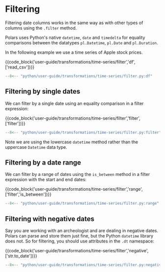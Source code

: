 # Filtering

Filtering date columns works in the same way as with other types of columns using the `.filter`
method.

Polars uses Python's native `datetime`, `date` and `timedelta` for equality comparisons between the
datatypes `pl.Datetime`, `pl.Date` and `pl.Duration`.

In the following example we use a time series of Apple stock prices.

{{code_block('user-guide/transformations/time-series/filter','df',['read_csv'])}}

```python exec="on" result="text" session="user-guide/transformations/ts/filter"
--8<-- "python/user-guide/transformations/time-series/filter.py:df"
```

## Filtering by single dates

We can filter by a single date using an equality comparison in a filter expression:

{{code_block('user-guide/transformations/time-series/filter','filter',['filter'])}}

```python exec="on" result="text" session="user-guide/transformations/ts/filter"
--8<-- "python/user-guide/transformations/time-series/filter.py:filter"
```

Note we are using the lowercase `datetime` method rather than the uppercase `Datetime` data type.

## Filtering by a date range

We can filter by a range of dates using the `is_between` method in a filter expression with the
start and end dates:

{{code_block('user-guide/transformations/time-series/filter','range',['filter','is_between'])}}

```python exec="on" result="text" session="user-guide/transformations/ts/filter"
--8<-- "python/user-guide/transformations/time-series/filter.py:range"
```

## Filtering with negative dates

Say you are working with an archeologist and are dealing in negative dates. Polars can parse and
store them just fine, but the Python `datetime` library does not. So for filtering, you should use
attributes in the `.dt` namespace:

{{code_block('user-guide/transformations/time-series/filter','negative',['str.to_date'])}}

```python exec="on" result="text" session="user-guide/transformations/ts/filter"
--8<-- "python/user-guide/transformations/time-series/filter.py:negative"
```
